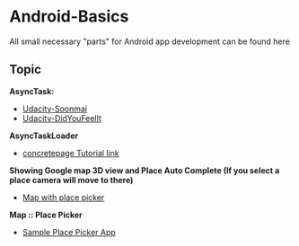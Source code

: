 # Android-Basics
All small necessary "parts" for Android app development can be found here
## Topic
**AsyncTask:** <ul><li>[Udacity-Soonmai](Udacity/ud843_Soonami/)</li><li>[Udacity-DidYouFeelIt](Udacity/DidYouFeelIt(AsyncTask)/)</li></ul>
**AsyncTaskLoader** <ul><li>[concretepage Tutorial link](http://www.concretepage.com/android/android-asynctaskloader-example-with-listview-and-baseadapter)</li></ul>
**Showing Google map 3D view and Place Auto Complete (If you select a place camera will move to there)**<ul><li>[Map with place picker](Maps_API)</li></ul>
**Map :: Place Picker** <ul><li>[Sample Place Picker App](https://github.com/androidmads/PlacePickerSample)</li></ul>



  
